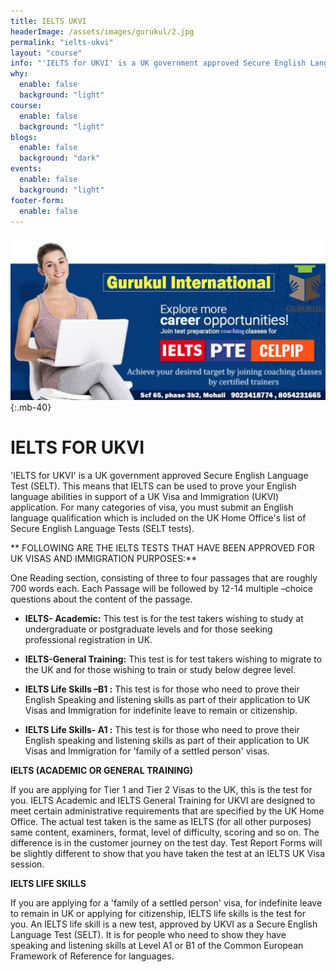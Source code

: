 ```yaml
---
title: IELTS UKVI
headerImage: /assets/images/gurukul/2.jpg
permalink: "ielts-ukvi"
layout: "course"
info: "'IELTS for UKVI' is a UK government approved Secure English Language Test (SELT). This means that IELTS can be used to prove your English language abilities in support of a UK Visa and Immigration (UKVI) application. For many categories of visa, you must submit an English language qualification which is included on the UK Home Office's list of Secure English Language Tests (SELT tests)."
why:
  enable: false
  background: "light"
course:
  enable: false
  background: "light"
blogs:
  enable: false
  background: "dark"
events:
  enable: false
  background: "light"
footer-form:
  enable: false
---
```


![CELPIP)](assets/images/gurukul/7.jpg)
{:.mb-40}

# IELTS FOR UKVI

'IELTS for UKVI' is a UK government approved Secure English Language Test (SELT). This means that IELTS can be used to prove your English language abilities in support of a UK Visa and Immigration (UKVI) application. For many categories of visa, you must submit an English language qualification which is included on the UK Home Office's list of Secure English Language Tests (SELT tests).

** FOLLOWING ARE THE IELTS TESTS THAT HAVE BEEN APPROVED FOR UK VISAS AND IMMIGRATION PURPOSES:**

One Reading section, consisting of three to four passages that are roughly 700 words each. Each Passage will be followed by 12-14 multiple –choice questions about the content of the passage.

- **IELTS- Academic:** This test is for the test takers wishing to study at undergraduate or postgraduate levels and for those seeking professional registration in UK.

- **IELTS-General Training:** This test is for test takers wishing to migrate to the UK and for those wishing to train or study below degree level.

- **IELTS Life Skills –B1 :** This test is for those who need to prove their English Speaking and listening skills as part of their application to UK Visas and Immigration for indefinite leave to remain or citizenship.

- **IELTS Life Skills- A1 :** This test is for those who need to prove their English speaking and listening skills as part of their application to UK Visas and Immigration for 'family of a settled person' visas.

**IELTS (ACADEMIC OR GENERAL TRAINING)**

If you are applying for Tier 1 and Tier 2 Visas to the UK, this is the test for you. IELTS Academic and IELTS General Training for UKVI are designed to meet certain administrative requirements that are specified by the UK Home Office. The actual test taken is the same as IELTS (for all other purposes) same content, examiners, format, level of difficulty, scoring and so on. The difference is in the customer journey on the test day. Test Report Forms will be slightly different to show that you have taken the test at an IELTS UK Visa session.

**IELTS LIFE SKILLS**

If you are applying for a 'family of a settled person' visa, for indefinite leave to remain in UK or applying for citizenship, IELTS life skills is the test for you. An IELTS life skill is a new test, approved by UKVI as a Secure English Language Test (SELT). It is for people who need to show they have speaking and listening skills at Level A1 or B1 of the Common European Framework of Reference for languages.





